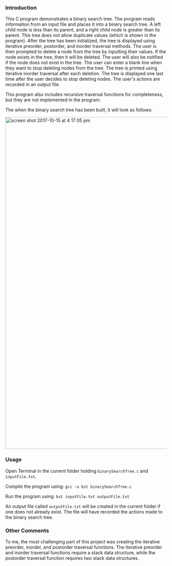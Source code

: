 ### Introduction

This C program demonstrates a binary search tree. The program reads information from an input file and places it into a binary search tree. A left child node is less than its parent, and a right child node is greater than its parent. This tree does not allow duplicate values (which is shown in the program). After the tree has been initialized, the tree is displayed using iterative preorder, postorder, and inorder traversal methods. The user is then prompted to delete a node from the tree by inputting their values. If the node exists in the tree, then it will be deleted. The user will also be notified if the node does not exist in the tree. The user can enter a blank line when they want to stop deleting nodes from the tree. The tree is printed using iterative inorder traversal after each deletion. The tree is displayed one last time after the user decides to stop deleting nodes. The user's actions are recorded in an output file.

This program also includes recursive traversal functions for completeness, but they are not implemented in the program.

The when the binary search tree has been built, it will look as follows:

<img width="1032" alt="screen shot 2017-10-15 at 4 17 05 pm" src="https://user-images.githubusercontent.com/30678180/37878434-4babe16c-301e-11e8-8b75-262642dcd9fe.png">

### Usage

Open Terminal in the current folder holding `binarySearchTree.c` and `inputFile.txt`.

Compile the program using: `gcc -o bst binarySearchTree.c`

Run the program using: `bst inputFile.txt outputFile.txt`

An output file called `outputFile.txt` will be created in the current folder if one does not already exist. The file will have recorded the actions made to the binary search tree.

### Other Comments

To me, the most challenging part of this project was creating the iterative preorder, inorder, and postorder traversal functions. The iterative preorder and inorder traversal functions require a stack data structure, while the postorder traversal function requires two stack data structures.
